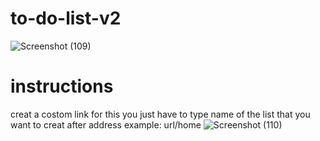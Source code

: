 # to-do-list-v2
![Screenshot (109)](https://user-images.githubusercontent.com/93811296/168887151-120807ad-d9a6-4ddf-8811-d6fe8223d44a.png)

# instructions
creat a costom link
for this you just have to type name of the list that you want to creat after address
example: url/home
![Screenshot (110)](https://user-images.githubusercontent.com/93811296/168887128-15ee7e7e-f1ea-4fed-888d-bedbf17a1501.png)

